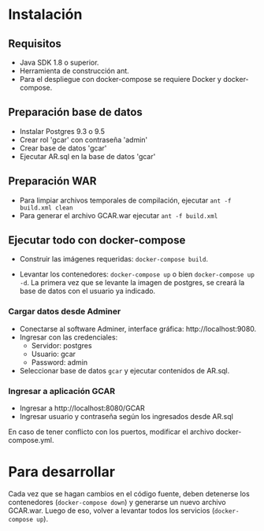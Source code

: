 # Instalación

## Requisitos
- Java SDK 1.8 o superior.
- Herramienta de construcción ant.
- Para el despliegue con docker-compose se requiere Docker y docker-compose.

## Preparación base de datos
- Instalar Postgres 9.3 o 9.5
- Crear rol 'gcar' con contraseña 'admin'
- Crear base de datos 'gcar'
- Ejecutar AR.sql en la base de datos 'gcar'

## Preparación WAR
- Para limpiar archivos temporales de compilación, ejecutar `ant -f build.xml clean`
- Para generar el archivo GCAR.war ejecutar `ant -f build.xml`

## Ejecutar todo con docker-compose

- Construir las imágenes requeridas: `docker-compose build`.

- Levantar los contenedores: `docker-compose up` o bien `docker-compose up -d`.
La primera vez que se levante la imagen de postgres, se creará la base de datos
con el usuario ya indicado.

### Cargar datos desde Adminer
- Conectarse al software Adminer, interface gráfica: http://localhost:9080.
- Ingresar con las credenciales:
    - Servidor: postgres
    - Usuario: gcar
    - Password: admin
- Seleccionar base de datos `gcar` y ejecutar contenidos de AR.sql.

### Ingresar a aplicación GCAR
- Ingresar a http://localhost:8080/GCAR
- Ingresar usuario y contraseña según los ingresados desde AR.sql

En caso de tener conflicto con los puertos, modificar el archivo docker-compose.yml.

# Para desarrollar

Cada vez que se hagan cambios en el código fuente, deben detenerse los
contenedores (`docker-compose down`) y generarse un nuevo archivo GCAR.war.
Luego de eso, volver a levantar todos los servicios (`docker-compose up`).
